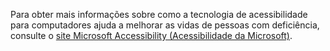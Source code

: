 Para obter mais informações sobre como a tecnologia de acessibilidade para computadores ajuda a melhorar as vidas de pessoas com deficiência, consulte o [site Microsoft Accessibility (Acessibilidade da Microsoft)](http://go.microsoft.com/fwlink/?LinkId=8431).